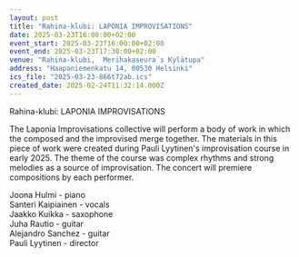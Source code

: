 ```yaml
---
layout: post
title: "Rahina-klubi: LAPONIA IMPROVISATIONS"
date: 2025-03-23T16:00:00+02:00
event_start: 2025-03-23T16:00:00+02:00
event_end: 2025-03-23T17:30:00+02:00
venue: "Rahina-klubi,  Merihakaseura´s Kylätupa"
address: "Haapaniemenkatu 14, 00530 Helsinki"
ics_file: "2025-03-23-866t72ab.ics"
created_date: 2025-02-24T11:32:14.000Z
---
```


Rahina-klubi: LAPONIA IMPROVISATIONS  
  
The Laponia Improvisations collective will perform a body of work in which the composed and the improvised merge together.  The materials in this piece of  work were created during Pauli Lyytinen's improvisation course in early 2025. The theme of the course was complex rhythms and strong melodies as a source of improvisation. The concert will premiere compositions by each performer.  
  
Joona Hulmi - piano  
Santeri Kaipiainen - vocals  
Jaakko Kuikka - saxophone  
Juha Rautio - guitar  
Alejandro Sanchez - guitar  
Pauli Lyytinen - director
